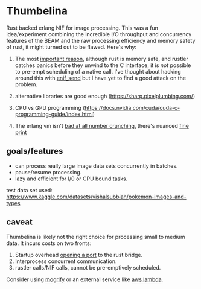 # Thumbelina

Rust backed erlang NIF for image processing. This was a fun idea/experiment combining the incredible I/O throughput and
concurrency features of the BEAM and the raw processing efficiency and memory safety of rust, it might turned out to be flawed. Here's why:

1. The most [important reason](https://www.erlang.org/doc/man/erl_nif.html#lengthy_work), although rust is memory safe, and rustler catches panics before they unwind to the C interface, it is _not_ possible to pre-empt scheduling of a native call.
I've thought about hacking around this with [enif_send](https://www.erlang.org/doc/man/erl_nif.html#enif_send) but I have yet to find a good attack on the problem.

2. alternative libraries are good enough (<https://sharp.pixelplumbing.com/>)

3. CPU vs GPU programming
(<https://docs.nvidia.com/cuda/cuda-c-programming-guide/index.html>)

4. The erlang vm isn't [bad at all number crunching](https://groups.google.com/g/erlang-programming/c/zsJRI_XzYPE), there's nuanced [fine print](https://www.erlang.org/doc/efficiency_guide/myths.html)

## goals/features

- can process really large image data sets concurrently in batches.
- pause/resume processing.
- lazy and efficient for I/0 or CPU bound tasks.

test data set used: <https://www.kaggle.com/datasets/vishalsubbiah/pokemon-images-and-types>

## caveat

Thumbelina is likely not the right choice for processing small to medium data. It incurs costs on two fronts:

1. Startup overhead [opening a port](https://www.erlang.org/doc/tutorial/c_port.html) to the rust bridge.
2. Interprocess concurrent communication.
3. rustler calls/NIF calls, cannot be pre-emptively scheduled.

Consider using [mogrify](https://github.com/elixir-mogrify/mogrify) or an external service like [aws lambda](https://docs.aws.amazon.com/lambda/latest/dg/with-s3-tutorial.html).
